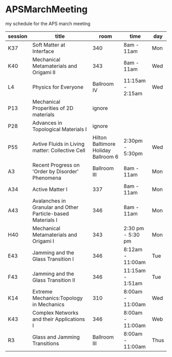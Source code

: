 # APSMarchMeeting
my schedule for the APS march meeting

session | title | room | time | day | 
--------|--------|-----|------| ------|
K37 | Soft Matter at Interface | 340 | 8am - 11am | Mon
K40 | Mechanical Metamaterials and Origami II |343| 8am - 11am | Wed
L4 | Physics for Everyone | Ballroom IV | 11:15am - 2:15am | Wed
P13 | Mechanical Properities of 2D materials | ignore |
P28 | Advances in Topological Materials I | ignore
P55 | Avtive Fluids in Living matter: Collective Cell | Hilton Baltimore Holiday Ballroom 6 | 2:30pm - 5:30pm | Wed
A3 | Recent Progress on 'Order by Disorder' Phenomena| Ballroom III | 8am - 11am | Mon
A34 | Active Matter I | 337 | 8am - 11am | Mon
A43 | Avalanches in Granular and Other Particle-based Materials I | 346 | 8am - 11am | Mon
H40 | Mechanical Metamaterials and Origami I | 343 | 2:30 pm - 5:30 pm | Mon
E43 | Jamming and the Glass Transition I | 346 | 8:12am - 11:00am| Tue
F43 | Jamming and the Glass Transition II | 346 | 11:15am - 1:51am | Tue
K14 | Extreme Mechanics:Topology in Mechanics | 310 | 8:00am - 11:00am | Wed
K43 | Complex Networks and their Applications I | 346 | 8:00am - 11:00am | Web
R3 | Glass and Jamming Transitions | Ballroom III | 8:00am - 11:00am | Thus

